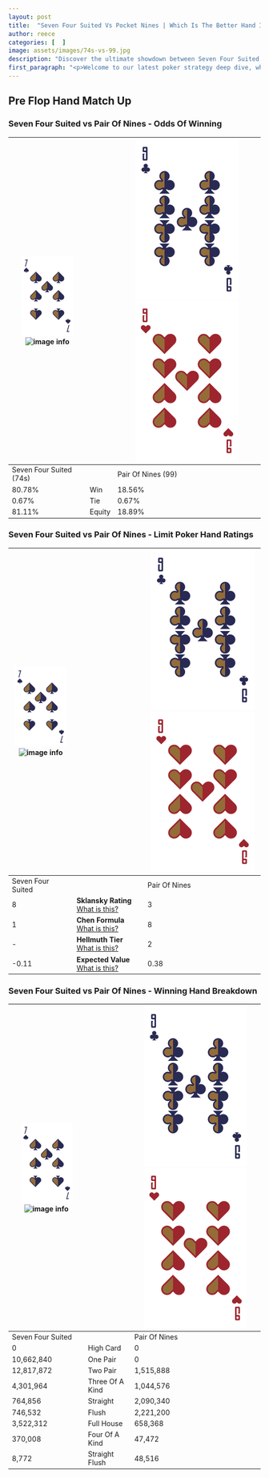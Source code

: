 ```yaml
---
layout: post
title:  "Seven Four Suited Vs Pocket Nines | Which Is The Better Hand In Poker? A Complete Guide"
author: reece
categories: [  ]
image: assets/images/74s-vs-99.jpg
description: "Discover the ultimate showdown between Seven Four Suited and Pair Of Nines in poker! Uncover the odds, strategies, and scenarios where one hand triumphs over the other. Get ready to up your poker game with this thrilling analysis."
first_paragraph: "<p>Welcome to our latest poker strategy deep dive, where we're pitting two distinct hands against each other in a high-stakes showdown: Seven Four Suited vs Pair Of Nines.</p><p>In the dynamic world of poker, every decision counts, and knowing which hand holds the upper hand is key to your success at the table.</p><p>In this article, we'll dissect these two hands, explore the scenarios where one dominates the other, and equip you with the knowledge to make strategic choices that can tip the odds in your favor.</p><p>Get ready to unravel the intriguing dynamics of these poker hands and elevate your game to new heights.</p>"
---
```




[comment]: # (sp0)

## Pre Flop Hand Match Up

<div class="table hand-ratings" markdown="1"> 



### Seven Four Suited vs Pair Of Nines - Odds Of Winning


    
| ![image info](assets/images/hand1/7.png) ![image info](assets/images/hand1/4s.png) |  | ![image info](assets/images/hand2/9.png) ![image info](assets/images/hand2/9o.png) |
| -------- | -------- | -------- |
| Seven Four Suited (74s) |  | Pair Of Nines (99) |
| 80.78% | Win | 18.56% |
| 0.67% | Tie | 0.67% |
| 81.11% | Equity | 18.89% |




[comment]: # (sp1)



### Seven Four Suited vs Pair Of Nines - Limit Poker Hand Ratings


    
| ![image info](assets/images/hand1/7.png) ![image info](assets/images/hand1/4s.png) |  | ![image info](assets/images/hand2/9.png) ![image info](assets/images/hand2/9o.png) |
| -------- | -------- | -------- |
| Seven Four Suited |  | Pair Of Nines |
| 8 | **Sklansky Rating** [What is this?](/sklansky-rating-explained) | 3 |
| 1 | **Chen Formula** [What is this?](/chen-formula-explained) | 8 |
| - | **Hellmuth Tier** [What is this?](/Hellmuth-tier-explained) | 2 |
| -0.11 | **Expected Value** [What is this?](/expected-value-explained) | 0.38 |




[comment]: # (sp2)



### Seven Four Suited vs Pair Of Nines - Winning Hand Breakdown


    
| ![image info](assets/images/hand1/7.png) ![image info](assets/images/hand1/4s.png) |  | ![image info](assets/images/hand2/9.png) ![image info](assets/images/hand2/9o.png) |
| -------- | -------- | -------- |
| Seven Four Suited |  | Pair Of Nines |
| 0 | High Card | 0 |
| 10,662,840 | One Pair | 0 |
| 12,817,872 | Two Pair | 1,515,888 |
| 4,301,964 | Three Of A Kind | 1,044,576 |
| 764,856 | Straight | 2,090,340 |
| 746,532 | Flush | 2,221,200 |
| 3,522,312 | Full House | 658,368 |
| 370,008 | Four Of A Kind | 47,472 |
| 8,772 | Straight Flush | 48,516 |




[comment]: # (sp3)



</div>

[comment]: # (sp4)



[comment]: # (sp5)

